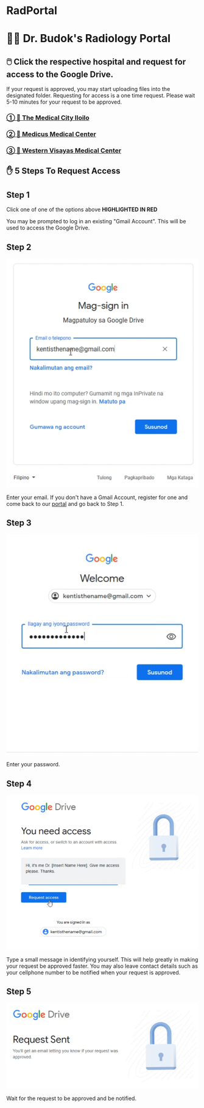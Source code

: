 # RadPortal

# 👨‍⚕️ Dr. Budok's Radiology Portal 


## 🖱️ Click the respective hospital and request for access to the Google Drive.
If your request is approved, you may start uploading files into the designated folder.
Requesting for access is a one time request.
Please wait 5-10 minutes for your request to be approved.

### [① 🏥 The Medical City Iloilo ](https://drive.google.com/drive/folders/1Oli8-FsKlBs2TlBeY-HgykXdQsqHss8c?usp=sharing)
### [② 🏥 Medicus Medical Center ](https://drive.google.com/drive/folders/1XDL81PD1TQwQH-oEE0wXQh_1isFGkrse?usp=sharing)
### [③ 🏥 Western Visayas Medical Center ](https://drive.google.com/drive/folders/15L-2_NJbmHVreGEuEdKyQnsCjwTxcVum?usp=sharing)


## ✋ 5 Steps To Request Access
## Step 1
Click one of one of the options above **HIGHLIGHTED IN RED**

You may be prompted to log in an existing "Gmail Account". This will be used to access the Google Drive.

## Step 2
![Step 2](step2.png)

Enter your email. If you don't have a Gmail Account, register for one and come back to our [portal](https://rad.kiku.xyz/) and go back to Step 1.

## Step 3
![Step 3](step3.png) 

Enter your password.

## Step 4
![Step 4](step4.png)

Type a small message in identifying yourself. This will help greatly in making your request be approved faster. You may also leave contact details such as your cellphone number to be notified when your request is approved.

## Step 5
![Step 5](step5.png)

Wait for the request to be approved and be notified.
